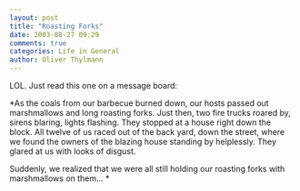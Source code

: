 ```yaml
---
layout: post
title: "Roasting Forks"
date: 2003-08-27 09:29
comments: true
categories: Life in General
author: Oliver Thylmann
---
```



LOL. Just read this one on a message board:

*As the coals from our barbecue burned down, our hosts passed out marshmallows and long roasting forks.  Just then, two fire trucks roared by, sirens blaring, lights flashing. They stopped at a house right down the block. All twelve of us raced out of the back yard, down the street, where we found the owners of the blazing house standing by helplessly. They glared at us with looks of disgust.

Suddenly, we realized that we were all still holding our roasting forks with marshmallows on them... *


